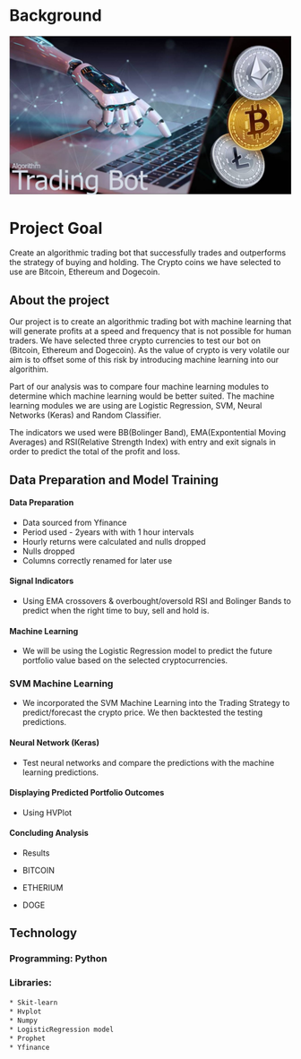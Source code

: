 # Background

![project-2-challenge](Images/proj2-background2.JPG)

# Project Goal
Create an algorithmic trading bot that successfully trades and outperforms the strategy of buying and holding.  The Crypto coins we have selected to use are Bitcoin, Ethereum and Dogecoin.  

## About the project
Our project is to create an algorithmic trading bot with machine learning that will generate profits at a speed and frequency that is not possible for human traders.  We have selected three crypto currencies to test our bot on (Bitcoin, Ethereum and Dogecoin). As the value of crypto is very volatile our aim is to offset some of this risk by introducing machine learning into our algorithim.  

Part of our analysis was to compare four machine learning modules to determine which machine learning would be better suited.  The machine learning modules we are using are Logistic Regression, SVM, Neural Networks (Keras) and Random Classifier.  

The indicators we used were BB(Bolinger Band), EMA(Expontential Moving Averages) and RSI(Relative Strength Index) with entry and exit signals in order to predict the total of the profit and loss.

 
## Data Preparation and Model Training
#### Data Preparation
 * Data sourced from Yfinance 
 * Period used - 2years with with 1 hour intervals
 * Hourly returns were calculated and nulls dropped
 * Nulls dropped
 * Columns correctly renamed for later use
#### Signal Indicators
 * Using EMA crossovers & overbought/oversold RSI and Bolinger Bands to predict when the right time to buy, sell and hold is.
#### Machine Learning
 * We will be using the Logistic Regression model to predict the future portfolio value based on the selected cryptocurrencies.
###  SVM Machine Learning
  * We incorporated the SVM Machine Learning into the Trading Strategy to predict/forecast the crypto price. We then backtested the testing predictions.
#### Neural Network (Keras)
 * Test neural networks and compare the predictions with the machine learning predictions.
#### Displaying Predicted Portfolio Outcomes
 * Using HVPlot
#### Concluding Analysis
 * Results
 * BITCOIN


 * ETHERIUM

 * DOGE 
 
## Technology
### Programming: Python 
### Libraries:
    * Skit-learn
    * Hvplot
    * Numpy
    * LogisticRegression model
    * Prophet 
    * Yfinance
